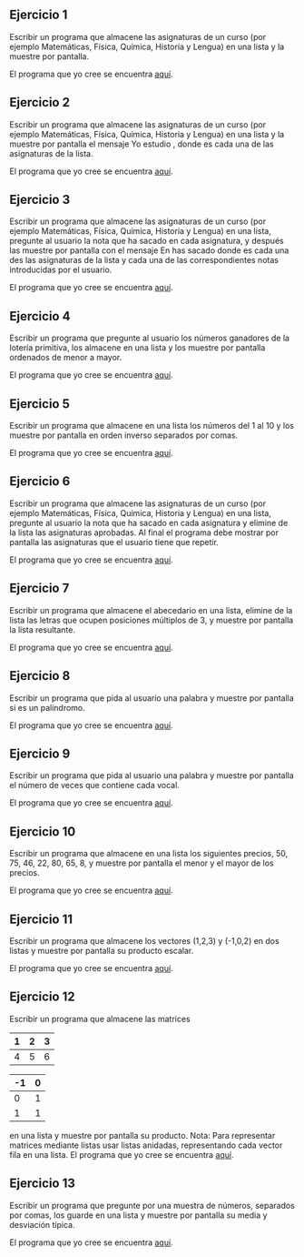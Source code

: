 Ejercicio 1
-----------

Escribir un programa que almacene las asignaturas de un curso (por ejemplo Matemáticas, Física, Química, Historia y Lengua) en una lista y la muestre por pantalla.

El programa que yo cree se encuentra [aquí]().

Ejercicio 2
-----------

Escribir un programa que almacene las asignaturas de un curso (por ejemplo Matemáticas, Física, Química, Historia y Lengua) en una lista y la muestre por pantalla el mensaje Yo estudio <asignatura>, donde <asignatura> es cada una de las asignaturas de la lista.

El programa que yo cree se encuentra [aquí]().

Ejercicio 3
-----------

Escribir un programa que almacene las asignaturas de un curso (por ejemplo Matemáticas, Física, Química, Historia y Lengua) en una lista, pregunte al usuario la nota que ha sacado en cada asignatura, y después las muestre por pantalla con el mensaje En <asignatura> has sacado <nota> donde <asignatura> es cada una des las asignaturas de la lista y <nota> cada una de las correspondientes notas introducidas por el usuario.

El programa que yo cree se encuentra [aquí]().

Ejercicio 4
-----------

Escribir un programa que pregunte al usuario los números ganadores de la lotería primitiva, los almacene en una lista y los muestre por pantalla ordenados de menor a mayor.

El programa que yo cree se encuentra [aquí]().

Ejercicio 5
-----------

Escribir un programa que almacene en una lista los números del 1 al 10 y los muestre por pantalla en orden inverso separados por comas.

El programa que yo cree se encuentra [aquí]().

Ejercicio 6
-----------

Escribir un programa que almacene las asignaturas de un curso (por ejemplo Matemáticas, Física, Química, Historia y Lengua) en una lista, pregunte al usuario la nota que ha sacado en cada asignatura y elimine de la lista las asignaturas aprobadas. Al final el programa debe mostrar por pantalla las asignaturas que el usuario tiene que repetir.

El programa que yo cree se encuentra [aquí]().

Ejercicio 7
-----------

Escribir un programa que almacene el abecedario en una lista, elimine de la lista las letras que ocupen posiciones múltiplos de 3, y muestre por pantalla la lista resultante.

El programa que yo cree se encuentra [aquí]().

Ejercicio 8
-----------

Escribir un programa que pida al usuario una palabra y muestre por pantalla si es un palíndromo.

El programa que yo cree se encuentra [aquí]().

Ejercicio 9
-----------

Escribir un programa que pida al usuario una palabra y muestre por pantalla el número de veces que contiene cada vocal.

El programa que yo cree se encuentra [aquí]().

Ejercicio 10
-----------

Escribir un programa que almacene en una lista los siguientes precios, 50, 75, 46, 22, 80, 65, 8, y muestre por pantalla el menor y el mayor de los precios.

El programa que yo cree se encuentra [aquí]().

Ejercicio 11
-----------

Escribir un programa que almacene los vectores (1,2,3) y (-1,0,2) en dos listas y muestre por pantalla su producto escalar.

El programa que yo cree se encuentra [aquí]().

Ejercicio 12
-----------

Escribir un programa que almacene las matrices
 
| 1 | 2 | 3 |
|---|---|---|
| 4 | 5 | 6 |


| -1 | 0  |
|----|----|
| 0  | 1  |
| 1  | 1  |

en una lista y muestre por pantalla su producto.
Nota: Para representar matrices mediante listas usar listas anidadas, representando cada vector fila en una lista.
El programa que yo cree se encuentra [aquí]().

Ejercicio 13
-----------

Escribir un programa que pregunte por una muestra de números, separados por comas, los guarde en una lista y muestre por pantalla su media y desviación típica.

El programa que yo cree se encuentra [aquí]().
